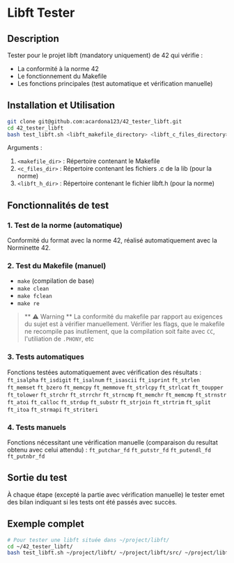 # Libft Tester

## Description
Tester pour le projet libft (mandatory uniquement) de 42 qui vérifie :
- La conformité à la norme 42
- Le fonctionnement du Makefile
- Les fonctions principales (test automatique et vérification manuelle)

## Installation et  Utilisation
```bash
git clone git@github.com:acardona123/42_tester_libft.git
cd 42_tester_libft
bash test_libft.sh <libft_makefile_directory> <libft_c_files_directory> <libft_h_directory>
```
Arguments :
1. `<makefile_dir>` : Répertoire contenant le Makefile
2. `<c_files_dir>` : Répertoire contenant les fichiers .c de la lib (pour la norme)
3. `<libft_h_dir>` : Répertoire contenant le fichier libft.h (pour la norme)

## Fonctionnalités de test

### 1. Test de la norme (automatique)
Conformité du format avec la norme 42, réalisé automatiquement avec la Norminette 42.

### 2. Test du Makefile (manuel)
- `make` (compilation de base)
- `make clean`
- `make fclean` 
- `make re`
> ** ⚠️ Warning **
> La conformité du makefile par rapport au exigences du sujet est à vérifier manuellement.
> Vérifier les flags, que le makefile ne recompile pas inutilement, que la compilation soit faite avec `CC`, l'utiliation de `.PHONY`, etc

### 3. Tests automatiques
Fonctions testées automatiquement avec vérification des résultats :
`ft_isalpha` `ft_isdigit` `ft_isalnum` `ft_isascii` `ft_isprint` `ft_strlen` `ft_memset` `ft_bzero` `ft_memcpy` `ft_memmove` `ft_strlcpy` `ft_strlcat` `ft_toupper` `ft_tolower` `ft_strchr` `ft_strrchr` `ft_strncmp` `ft_memchr` `ft_memcmp` `ft_strnstr` `ft_atoi` `ft_calloc` `ft_strdup` `ft_substr` `ft_strjoin` `ft_strtrim` `ft_split` `ft_itoa` `ft_strmapi` `ft_striteri`

### 4. Tests manuels
Fonctions nécessitant une vérification manuelle (comparaison du resultat obtenu avec celui attendu) :
`ft_putchar_fd` `ft_putstr_fd` `ft_putendl_fd` `ft_putnbr_fd`

## Sortie du test
À chaque étape (excepté la partie avec vérification manuelle) le tester emet des bilan indiquant si les tests ont été passés avec succès.

## Exemple complet
```bash
# Pour tester une libft située dans ~/project/libft/
cd ~/42_tester_libft/
bash test_libft.sh ~/project/libft/ ~/project/libft/src/ ~/project/libft/includes/
```